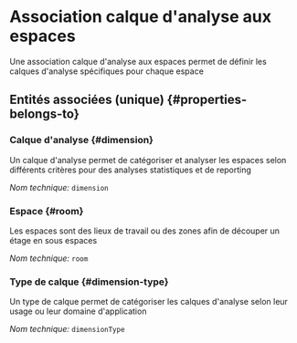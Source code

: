 # Association calque d'analyse aux espaces
<!--- THIS FILE IS GENERATED PLEASE DO NOT EDIT IT DIRECTLY --->

Une association calque d'analyse aux espaces permet de définir les calques d'analyse spécifiques pour chaque espace

<OH code="dimensionRoom"/>







## Entités associées (unique) {#properties-belongs-to}

### Calque d'analyse {#dimension}

Un calque d'analyse permet de catégoriser et analyser les espaces selon différents critères pour des analyses statistiques et de reporting

*Nom technique:* ```dimension```
<PH code="dimensionRoom:dimension"/>

### Espace {#room}

Les espaces sont des lieux de travail ou des zones afin de découper un étage en sous espaces

*Nom technique:* ```room```
<PH code="dimensionRoom:room"/>

### Type de calque {#dimension-type}

Un type de calque permet de catégoriser les calques d'analyse selon leur usage ou leur domaine d'application

*Nom technique:* ```dimensionType```
<PH code="dimensionRoom:dimensionType"/>





